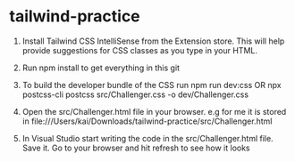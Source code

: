 # tailwind-practice

1. Install Tailwind CSS IntelliSense from the Extension store. This will help provide suggestions for CSS classes as you type in your HTML.

2. Run npm install to get everything in this git

3. To build the developer bundle of the CSS run npm run dev:css OR npx postcss-cli postcss src/Challenger.css -o dev/Challenger.css

4. Open the src/Challenger.html file in your browser. e.g for me it is stored in file:///Users/kai/Downloads/tailwind-practice/src/Challenger.html

5. In Visual Studio start writing the code in the src/Challenger.html file. Save it. Go to your browser and hit refresh to see how it looks
